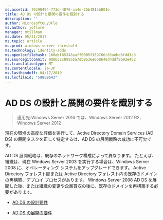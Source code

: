 ```yaml
---
ms.assetid: f0398494-773d-4070-aa4e-25b4815b001e
title: AD DS の設計と展開の要件を識別する
description: ''
author: MicrosoftGuyJFlo
ms.author: joflore
manager: mtillman
ms.date: 05/31/2017
ms.topic: article
ms.prod: windows-server-threshold
ms.technology: identity-adds
ms.openlocfilehash: 160ebf65348aaff0095f359766c65aebd6fdd3c3
ms.sourcegitcommit: 0d0b32c8986ba7db9536e0b8648d4ddf9b03e452
ms.translationtype: MT
ms.contentlocale: ja-JP
ms.lasthandoff: 04/17/2019
ms.locfileid: "59889543"
---
```

# <a name="identifying-your-ad-ds-design-and-deployment-requirements"></a>AD DS の設計と展開の要件を識別する

>適用先:Windows Server 2016 では、Windows Server 2012 R2、Windows Server 2012

現在の環境の高度な評価を実行して、Active Directory Domain Services (AD DS) の展開タスクを正しく特定するは、AD DS の展開戦略の成功に不可欠です。  
  
AD DS 展開戦略は、既存のネットワーク構成によって異なります。 たとえば、組織は、現在 Windows Server 2003 を実行する場合は、Windows Server 2008 に、オペレーティング システムをアップグレードできます。 Active Directory フォレスト間または Active Directory フォレスト内の既存のドメインの再構築、デプロイ プロセスがあります。 Windows Server 2008 AD DS を展開した後、または組織の変更や企業買収の後に、既存のドメインを再構築する必要があります。  
  
-   [AD DS の設計要件](../../ad-ds/plan/AD-DS-Design-Requirements.md)  
  
-   [AD DS の展開の要件](../../ad-ds/plan/AD-DS-Deployment-Requirements.md)  
  


